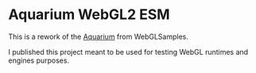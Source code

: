 # Aquarium WebGL2 ESM

This is a rework of the [Aquarium](https://github.com/WebGLSamples/WebGLSamples.github.io/tree/master/aquarium) from WebGLSamples.

I published this project meant to be used for testing WebGL runtimes and engines purposes.
